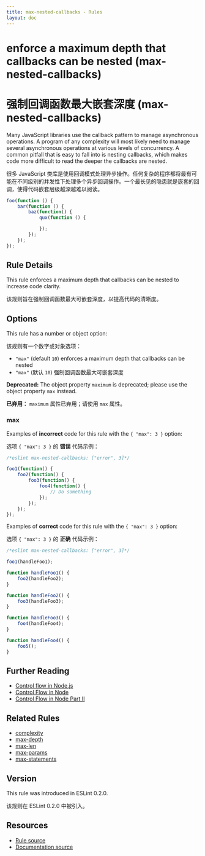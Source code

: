 ```yaml
---
title: max-nested-callbacks - Rules
layout: doc
---
```

<!-- Note: No pull requests accepted for this file. See README.md in the root directory for details. -->

# enforce a maximum depth that callbacks can be nested (max-nested-callbacks)

# 强制回调函数最大嵌套深度 (max-nested-callbacks)

Many JavaScript libraries use the callback pattern to manage asynchronous operations. A program of any complexity will most likely need to manage several asynchronous operations at various levels of concurrency. A common pitfall that is easy to fall into is nesting callbacks, which makes code more difficult to read the deeper the callbacks are nested.

很多 JavaScript 类库是使用回调模式处理异步操作。任何复杂的程序都将最有可能在不同级别的并发性下处理多个异步回调操作。一个最长见的隐患就是嵌套的回调，使得代码嵌套层级越深越难以阅读。

```js
foo(function () {
    bar(function () {
        baz(function() {
            qux(function () {

            });
        });
    });
});
```

## Rule Details

This rule enforces a maximum depth that callbacks can be nested to increase code clarity.

该规则旨在强制回调函数最大可嵌套深度，以提高代码的清晰度。

## Options

This rule has a number or object option:

该规则有一个数字或对象选项：

* `"max"` (default `10`) enforces a maximum depth that callbacks can be nested
* `"max"` (默认 `10`) 强制回调函数最大可嵌套深度

**Deprecated:** The object property `maximum` is deprecated; please use the object property `max` instead.

**已弃用：** `maximum` 属性已弃用；请使用 `max` 属性。

### max

Examples of **incorrect** code for this rule with the `{ "max": 3 }` option:

选项 `{ "max": 3 }` 的 **错误** 代码示例：

```js
/*eslint max-nested-callbacks: ["error", 3]*/

foo1(function() {
    foo2(function() {
        foo3(function() {
            foo4(function() {
                // Do something
            });
        });
    });
});
```

Examples of **correct** code for this rule with the `{ "max": 3 }` option:

选项 `{ "max": 3 }` 的 **正确** 代码示例：

```js
/*eslint max-nested-callbacks: ["error", 3]*/

foo1(handleFoo1);

function handleFoo1() {
    foo2(handleFoo2);
}

function handleFoo2() {
    foo3(handleFoo3);
}

function handleFoo3() {
    foo4(handleFoo4);
}

function handleFoo4() {
    foo5();
}
```

## Further Reading

* [Control flow in Node.js](http://book.mixu.net/node/ch7.html)
* [Control Flow in Node](http://howtonode.org/control-flow)
* [Control Flow in Node Part II](http://howtonode.org/control-flow-part-ii)

## Related Rules

* [complexity](complexity)
* [max-depth](max-depth)
* [max-len](max-len)
* [max-params](max-params)
* [max-statements](max-statements)

## Version

This rule was introduced in ESLint 0.2.0.

该规则在 ESLint 0.2.0 中被引入。

## Resources

* [Rule source](https://github.com/eslint/eslint/tree/master/lib/rules/max-nested-callbacks.js)
* [Documentation source](https://github.com/eslint/eslint/tree/master/docs/rules/max-nested-callbacks.md)
